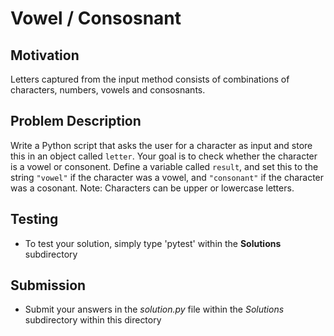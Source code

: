 # Vowel / Consosnant 

## Motivation
Letters captured from the input method consists of combinations of characters, numbers, vowels and consosnants.

## Problem Description
Write a Python script that asks the user for a character as input and store this in an object called `letter`.
Your goal is to check whether the character is a vowel or consonent. Define a variable called `result`, and set this to the string `"vowel"` if the character was a vowel, and `"consonant"` if the character was a cosonant. Note: Characters can be upper or lowercase letters.


## Testing
* To test your solution, simply type 'pytest' within the **Solutions** subdirectory

## Submission
* Submit your answers in the *solution.py* file within the *Solutions* subdirectory within this directory
